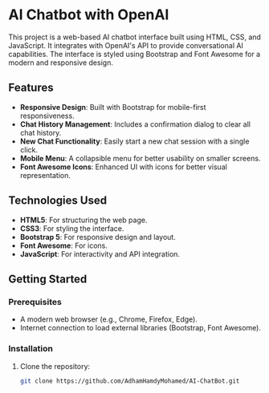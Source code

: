 # AI Chatbot with OpenAI

This project is a web-based AI chatbot interface built using HTML, CSS, and JavaScript. It integrates with OpenAI's API to provide conversational AI capabilities. The interface is styled using Bootstrap and Font Awesome for a modern and responsive design.

## Features

- **Responsive Design**: Built with Bootstrap for mobile-first responsiveness.
- **Chat History Management**: Includes a confirmation dialog to clear all chat history.
- **New Chat Functionality**: Easily start a new chat session with a single click.
- **Mobile Menu**: A collapsible menu for better usability on smaller screens.
- **Font Awesome Icons**: Enhanced UI with icons for better visual representation.

## Technologies Used

- **HTML5**: For structuring the web page.
- **CSS3**: For styling the interface.
- **Bootstrap 5**: For responsive design and layout.
- **Font Awesome**: For icons.
- **JavaScript**: For interactivity and API integration.

## Getting Started

### Prerequisites

- A modern web browser (e.g., Chrome, Firefox, Edge).
- Internet connection to load external libraries (Bootstrap, Font Awesome).

### Installation

1. Clone the repository:
   ```bash
   git clone https://github.com/AdhamHamdyMohamed/AI-ChatBot.git
